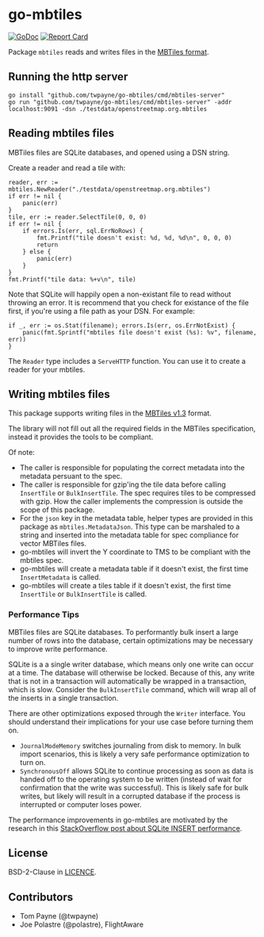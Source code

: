 # go-mbtiles

[![GoDoc](https://godoc.org/github.com/twpayne/go-mbtiles?status.svg)](https://godoc.org/github.com/twpayne/go-mbtiles)
[![Report
Card](https://goreportcard.com/badge/github.com/twpayne/go-mbtiles)](https://goreportcard.com/report/github.com/twpayne/go-mbtiles)

Package `mbtiles` reads and writes files in the [MBTiles
format](https://github.com/mapbox/mbtiles-spec).

## Running the http server

```
go install "github.com/twpayne/go-mbtiles/cmd/mbtiles-server"
go run "github.com/twpayne/go-mbtiles/cmd/mbtiles-server" -addr localhost:9091 -dsn ./testdata/openstreetmap.org.mbtiles
```

## Reading mbtiles files

MBTiles files are SQLite databases, and opened using a DSN string.

Create a reader and read a tile with:

```golang
reader, err := mbtiles.NewReader("./testdata/openstreetmap.org.mbtiles")
if err != nil {
	panic(err)
}
tile, err := reader.SelectTile(0, 0, 0)
if err != nil {
	if errors.Is(err, sql.ErrNoRows) {
		fmt.Printf("tile doesn't exist: %d, %d, %d\n", 0, 0, 0)
		return
	} else {
		panic(err)
	}
}
fmt.Printf("tile data: %+v\n", tile)
```

Note that SQLite will happily open a non-existant file to read without
throwing an error. It is recommend that you check for existance of the file
first, if you're using a file path as your DSN. For example:

```golang
if _, err := os.Stat(filename); errors.Is(err, os.ErrNotExist) {
	panic(fmt.Sprintf("mbtiles file doesn't exist (%s): %v", filename, err))
}
```

The `Reader` type includes a `ServeHTTP` function. You can use it to create a
reader for your mbtiles.

## Writing mbtiles files

This package supports writing files in the [MBTiles
v1.3](https://github.com/mapbox/mbtiles-spec/blob/master/1.3/spec.md) format.

The library will not fill out all the required fields in the MBTiles
specification, instead it provides the tools to be compliant.

Of note:
* The caller is responsible for populating the correct metadata into the
  metadata persuant to the spec.
* The caller is responsible for gzip'ing the tile data before calling
  `InsertTile` or `BulkInsertTile`. The spec requires tiles to be compressed
  with gzip. How the caller implements the compression is outside the scope of
  this package.
* For the `json` key in the metadata table, helper types are provided in this
  package as `mbtiles.MetadataJson`. This type can be marshaled to a string
  and inserted into the metadata table for spec compliance for vector MBTiles
  files.
* go-mbtiles will invert the Y coordinate to TMS to be compliant with the
  mbtiles spec.
* go-mbtiles will create a metadata table if it doesn't exist, the first time
  `InsertMetadata` is called.
* go-mbtiles will create a tiles table if it doesn't exist, the first time
  `InsertTile` or `BulkInsertTile` is called.


### Performance Tips

MBTiles files are SQLite databases. To performantly bulk insert a large number
of rows into the database, certain optimizations may be necessary to improve
write performance.

SQLite is a a single writer database, which means only one write can occur at
a time. The database will otherwise be locked. Because of this, any write that
is not in a transaction will automatically be wrapped in a transaction, which
is slow. Consider the `BulkInsertTile` command, which will wrap all of the
inserts in a single transaction.

There are other optimizations exposed through the `Writer` interface. You
should understand their implications for your use case before turning them on.
* `JournalModeMemory` switches journaling from disk to memory. In bulk import
  scenarios, this is likely a very safe performance optimization to turn on.
* `SynchronousOff` allows SQLite to continue processing as soon as data is
  handed off to the operating system to be written (instead of wait for
  confirmation that the write was successful). This is likely safe for bulk
  writes, but likely will result in a corrupted database if the process is
  interrupted or computer loses power.

The performance improvements in go-mbtiles are motivated by the research in
this [StackOverflow post about SQLite INSERT
performance](https://stackoverflow.com/questions/1711631/improve-insert-per-second-performance-of-sqlite).

## License

BSD-2-Clause in [LICENCE](./LICENSE).

## Contributors
* Tom Payne (@twpayne)
* Joe Polastre (@polastre), FlightAware
